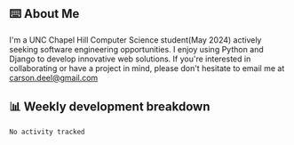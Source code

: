 ## ⌨️ About Me
I'm a UNC Chapel Hill Computer Science student(May 2024) actively seeking software engineering opportunities. I enjoy using Python and Django to develop innovative web solutions. If you're interested in collaborating or have a project in mind, please don't hesitate to email me at carson.deel@gmail.com

## 📊 Weekly development breakdown

<!--START_SECTION:waka-->

```txt
No activity tracked
```

<!--END_SECTION:waka-->
